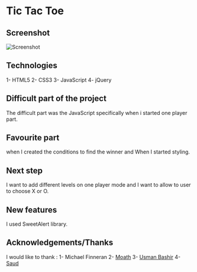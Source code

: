 # Tic Tac Toe

## Screenshot
![Screenshot](https://raw.githubusercontent.com/ab4ullah/project-1/blob/master/images/Screenshot.png)

## Technologies
1- HTML5
2- CSS3
3- JavaScript
4- jQuery

## Difficult part of the project
The difficult part was the JavaScript specifically when i started one player part.

## Favourite part
when I created the conditions to find the winner and When I started styling.

## Next step
I want to add different levels on one player mode and I want to allow to user to choose X or O.

## New features
I used SweetAlert library.

## Acknowledgements/Thanks
I would like to thank :
1- Michael Finneran
2- [Moath](https://github.com/mfalthaw)
3- [Usman Bashir](https://github.com/usmanbashir)
4- [Saud](https://github.com/saud9030)